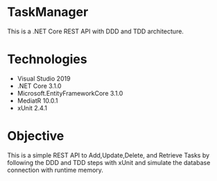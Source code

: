 # TaskManager

This is a .NET Core REST API with DDD and TDD architecture.

# Technologies
- Visual Studio 2019
- .NET Core 3.1.0
- Microsoft.EntityFrameworkCore 3.1.0
- MediatR 10.0.1
- xUnit 2.4.1

# Objective
This is a simple REST API to Add,Update,Delete, and Retrieve Tasks by following the DDD and TDD steps with xUnit and simulate the database connection with runtime memory.

